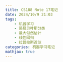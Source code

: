 ```yaml
---
title: CS188 Note 17笔记
date: 2024/10/9 21:03
tags: 
    - 机器学习
    - 简易贝叶斯分类
    - 最大似然估计
    - 线性回归
    - 拉普拉斯近似 
categories: 机器学习笔记
mathjax: true
---
```

<head>
    <script src="https://cdn.mathjax.org/mathjax/latest/MathJax.js?config=TeX-AMS-MML_HTMLorMML" type="text/javascript"></script>
    <script type="text/x-mathjax-config">
        MathJax.Hub.Config({
            tex2jax: {
            skipTags: ['script', 'noscript', 'style', 'textarea', 'pre'],
            inlineMath: [['$','$']],

			displayMath: [['$$', '$$']]

            }
        });
    </script>
</head>
## 机器学习

分类
+ supervised learning
	训练集中有input以及预期的output输出，训练的目的是使模型能够预测不在训练集中的数据。
+ unsupervised learning
	训练集中没有output数据，目的是识别数据的特征并进行分类等工作
在本课程中我们讨论的话题仅限于supervised learning

几种数据集
+ training data
	训练集，需要使用这些数据进行拟合
+ validation data
	用于在训练的过程中对训练的暂时结果进行评估
+ test set
	用于在训练结束后对训练结果进行评估
## Naive Bayes
Naive Bayes是一种机器学习分类算法，它主要思想是通过训练数据拟合概率数据$P(Y|x_1,x_2,...,x_n)$，其中$Y$是输出，$x_i$是从输入中提取出的特征。
然而若是存储这所有的概率表，则需要$\Theta(2^n)$的空间资源，这显然是不可接受的，于是我们采用$Bayes' Net$来存储概率，在此，该算法做了一些假设
+ $x_i,x_j,i\neq j$间相互独立。
这是个非常强的假设，然而这可以极大的简化$Bayes' Net$的结构，如下图：

![image file label](/assets/CS-188-1/CS-188-1-1.png)
这样，概率表的存储需求就减少为$\Theta(n)$，同时，概率的计算也变得简便，我们预测时需计算：
$$\begin{aligned}
prediction(\overrightarrow{f}) &= \underset{y}{\operatorname{argmax}}P(Y = y|\overrightarrow{F} = \overrightarrow{f})\\
&=\underset{y}{\operatorname{argmax}}P(Y = y,\overrightarrow{F} = \overrightarrow{f})\\
&=\underset{y}{\operatorname{argmax}}P(Y=y)\prod_{i = 1}^{N}P(F_i = f_i|Y=y)
\end{aligned}$$
那么现在问题又来了，我们该如何计算这个概率表呢？
## Parameter Estimation

我们假设，对每个参数，概率函数可以表示为$P_\theta(x_i)$。于是我们可以将所有概率表示为一个和$\Theta$相关的函数。接下来我们将使用最大似然估计来确定对每个参数$\theta$的值。
在此之前，我们仍然需要做一些假设：
+ 每次采样，采样遵从的分布都是不变的
+ 特征间相互独立
+ 在获得数据之前，$\theta$可以被看作是一个等概率分布的值。
在计算之前，我们需要先假定似然函数，在此我们假设每个参数的概率函数$P_\theta(x_i) = \theta$，于是我们可以得到似然函数：
$$\mathscr{L}(\theta)=\prod_{i=1}^{N} P_{\theta}\left(x_{i}\right)$$
为了使最终得到的似然函数满足最大似然估计，根据微积分知识，我们需要使似然函数对$\theta$的偏导数为0，即：
$$\frac{\partial}{\partial \theta}\mathscr{L}(\theta) = 0$$
## Maximum Likelihood in Naive Bayes
对每个特征进行一次最大似然估计即可，讲义上有例子，这里只给出结论：
$$\theta_i = \text{训练集中所有数据中}f_i\text{的均值}$$
## Smoothing
最大似然估计看上去非常合理，但是事实上存在一些漏洞，比如说，若一个特征$f_i$在训练集中每个都出现，则会导致$P(F_i=f_i|Y=y)=0$从而导致计算出的$Y=y$概率均为0，从而始终不会被分类到$y$中，这被称为$overfitting$现象。
于是在进行最大似然估计得到的概率：$P_{MLE}=\frac{count(x)}{N}$后，我们对概率进行$Laplace~ estimate(LAP)$处理：
$$P_{LAP,k}=\frac{count(x)+k}{N+k|X|}$$
其中$|X|$是该特征的取值数量，这就相当于使估计的概率以$k$为强度向均值靠近。

## Linear Regression
见讲义，其中有笔记的补充矩阵求导知识点。
知识点有
+ 线性回归的概念
+ 损失函数，如何最小化损失函数
+ 二分类的一种方法（向量），边界
+ 如何得到权重向量，边界
+ 过原点分界面的改进（升维）
+ 多分类问题